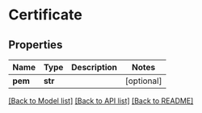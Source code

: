 # Certificate

## Properties
Name | Type | Description | Notes
------------ | ------------- | ------------- | -------------
**pem** | **str** |  | [optional] 

[[Back to Model list]](../README.md#documentation-for-models) [[Back to API list]](../README.md#documentation-for-api-endpoints) [[Back to README]](../README.md)


